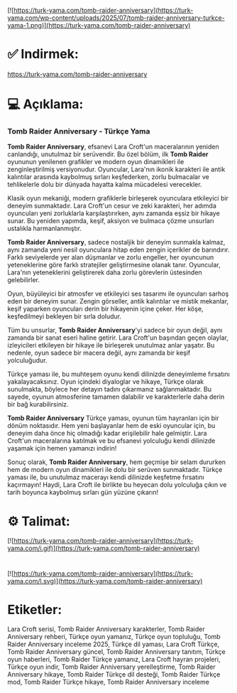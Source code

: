 [![https://turk-yama.com/tomb-raider-anniversary](https://turk-yama.com/wp-content/uploads/2025/07/tomb-raider-anniversary-turkce-yama-1.png)](https://turk-yama.com/tomb-raider-anniversary)
# ✅ Indirmek:
https://turk-yama.com/tomb-raider-anniversary
# 💻 Açıklama:
### Tomb Raider Anniversary - Türkçe Yama

**Tomb Raider Anniversary**, efsanevi Lara Croft'un maceralarının yeniden canlandığı, unutulmaz bir serüvendir. Bu özel bölüm, ilk **Tomb Raider** oyununun yenilenen grafikler ve modern oyun dinamikleri ile zenginleştirilmiş versiyonudur. Oyuncular, Lara'nın ikonik karakteri ile antik kalıntılar arasında kaybolmuş sırları keşfederken, zorlu bulmacalar ve tehlikelerle dolu bir dünyada hayatta kalma mücadelesi verecekler.

Klasik oyun mekaniği, modern grafiklerle birleşerek oyunculara etkileyici bir deneyim sunmaktadır. Lara Croft'un cesur ve zeki karakteri, her adımda oyuncuları yeni zorluklarla karşılaştırırken, aynı zamanda eşsiz bir hikaye sunar. Bu yeniden yapımda, keşif, aksiyon ve bulmaca çözme unsurları ustalıkla harmanlanmıştır.

**Tomb Raider Anniversary**, sadece nostaljik bir deneyim sunmakla kalmaz, aynı zamanda yeni nesil oyunculara hitap eden zengin içerikler de barındırır. Farklı seviyelerde yer alan düşmanlar ve zorlu engeller, her oyuncunun yeteneklerine göre farklı stratejiler geliştirmesine olanak tanır. Oyuncular, Lara'nın yeteneklerini geliştirerek daha zorlu görevlerin üstesinden gelebilirler.

Oyun, büyüleyici bir atmosfer ve etkileyici ses tasarımı ile oyuncuları sarhoş eden bir deneyim sunar. Zengin görseller, antik kalıntılar ve mistik mekanlar, keşif yaparken oyuncuları derin bir hikayenin içine çeker. Her köşe, keşfedilmeyi bekleyen bir sırla doludur.

Tüm bu unsurlar, **Tomb Raider Anniversary**'yi sadece bir oyun değil, aynı zamanda bir sanat eseri haline getirir. Lara Croft'un başından geçen olaylar, izleyicileri etkileyen bir hikaye ile birleşerek unutulmaz anlar yaşatır. Bu nedenle, oyun sadece bir macera değil, aynı zamanda bir keşif yolculuğudur.

Türkçe yaması ile, bu muhteşem oyunu kendi dilinizde deneyimleme fırsatını yakalayacaksınız. Oyun içindeki diyaloglar ve hikaye, Türkçe olarak sunulmakta, böylece her detayın tadını çıkarmanız sağlanmaktadır. Bu sayede, oyunun atmosferine tamamen dalabilir ve karakterlerle daha derin bir bağ kurabilirsiniz.

**Tomb Raider Anniversary** Türkçe yaması, oyunun tüm hayranları için bir dönüm noktasıdır. Hem yeni başlayanlar hem de eski oyuncular için, bu deneyim daha önce hiç olmadığı kadar erişilebilir hale gelmiştir. Lara Croft'un maceralarına katılmak ve bu efsanevi yolculuğu kendi dilinizde yaşamak için hemen yamanızı indirin!

Sonuç olarak, **Tomb Raider Anniversary**, hem geçmişe bir selam dururken hem de modern oyun dinamikleri ile dolu bir serüven sunmaktadır. Türkçe yaması ile, bu unutulmaz macerayı kendi dilinizde keşfetme fırsatını kaçırmayın! Haydi, Lara Croft ile birlikte bu heyecan dolu yolculuğa çıkın ve tarih boyunca kaybolmuş sırları gün yüzüne çıkarın!
# ⚙️ Talimat:
[![https://turk-yama.com/tomb-raider-anniversary](https://turk-yama.com/i.gif)](https://turk-yama.com/tomb-raider-anniversary)
#
[![https://turk-yama.com/tomb-raider-anniversary](https://turk-yama.com/l.svg)](https://turk-yama.com/tomb-raider-anniversary)
# Etiketler:
Lara Croft serisi, Tomb Raider Anniversary karakterler, Tomb Raider Anniversary rehberi, Türkçe oyun yamanız, Türkçe oyun topluluğu, Tomb Raider Anniversary inceleme 2025, Türkçe dil yaması, Lara Croft Türkçe, Tomb Raider Anniversary güncel, Tomb Raider Anniversary tanıtım, Türkçe oyun haberleri, Tomb Raider Türkçe yamanız, Lara Croft hayran projeleri, Türkçe oyun indir, Tomb Raider Anniversary yerelleştirme, Tomb Raider Anniversary hikaye, Tomb Raider Türkçe dil desteği, Tomb Raider Türkçe mod, Tomb Raider Türkçe hikaye, Tomb Raider Anniversary inceleme


